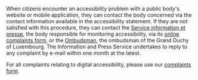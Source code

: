 When citizens encounter an accessibility problem with a public body's website or mobile application, they can contact the body concerned via the contact information available in the accessibility statement.
If they are not satisfied with this procedure, they can contact the [Service information et presse](https://sip.gouvernement.lu/fr.html), the body responsible for monitoring accessibility, via its [online complaints form](https://sip.gouvernement.lu/fr/support/reclamation-accessibilite.html), or the [Ombudsman](http://www.ombudsman.lu/), the ombudsman of the Grand Duchy of Luxembourg. The Information and Press Service undertakes to reply to any complaint by e-mail within one month at the latest.

For all complaints relating to digital accessibility, please use our [complaints form](https://sip.gouvernement.lu/fr/support/reclamation-accessibilite.html).